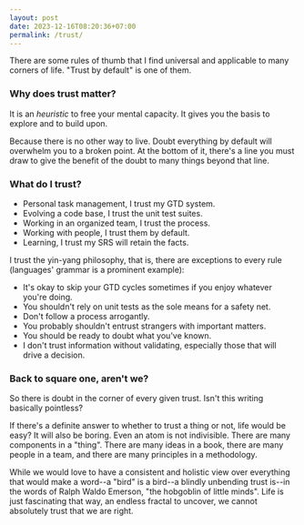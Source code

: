 ```yaml
---
layout: post
date: 2023-12-16T08:20:36+07:00
permalink: /trust/
---
```


There are some rules of thumb that I find universal and applicable to many corners of life. "Trust by default" is one of them.

### Why does trust matter?

It is an _heuristic_ to free your mental capacity. It gives you the basis to explore and to build upon.

Because there is no other way to live. Doubt everything by default will overwhelm you to a broken point. At the bottom of it, there's a line you must draw to give the benefit of the doubt to many things beyond that line.

### What do I trust?

- Personal task management, I trust my GTD system.
- Evolving a code base, I trust the unit test suites.
- Working in an organized team, I trust the process.
- Working with people, I trust them by default.
- Learning, I trust my SRS will retain the facts.

I trust the yin-yang philosophy, that is, there are exceptions to every rule (languages' grammar is a prominent example):

- It's okay to skip your GTD cycles sometimes if you enjoy whatever you're doing.
- You shouldn't rely on unit tests as the sole means for a safety net.
- Don't follow a process arrogantly.
- You probably shouldn't entrust strangers with important matters.
- You should be ready to doubt what you've known.
- I don't trust information without validating, especially those that will drive a decision.

### Back to square one, aren't we?

So there is doubt in the corner of every given trust. Isn't this writing basically pointless?

If there's a definite answer to whether to trust a thing or not, life would be easy? It will also be boring. Even an atom is not indivisible. There are many components in a "thing". There are many ideas in a book, there are many people in a team, and there are many principles in a methodology.

While we would love to have a consistent and holistic view over everything that would make a word--a "bird" is a bird--a blindly unbending trust is--in the words of Ralph Waldo Emerson, "the hobgoblin of little minds". Life is just fascinating that way, an endless fractal to uncover, we cannot absolutely trust that we are right.